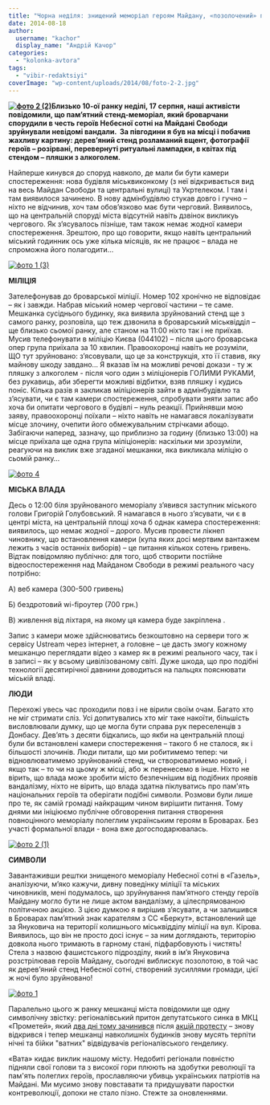 ```yaml
---
title: "Чорна неділя: знищений меморіал героям Майдану, «позолочений» пам’ятник «Беркуту» та відновлення мажорського притону"
date: 2014-08-18
author: 
  username: "kachor"
  display_name: "Андрій Качор"
categories: 
  - "kolonka-avtora"
tags: 
  - "vibir-redaktsiyi"
coverImage: "wp-content/uploads/2014/08/foto-2-2.jpg"
---
```


**[![фото 2 (2)](https://mpz.brovary.org/wp-content/uploads/2014/08/foto-2-2.jpg)](https://mpz.brovary.org/wp-content/uploads/2014/08/foto-2-2.jpg)Близько 10-ої ранку неділі, 17 серпня, наші активісти повідомили, що пам’ятний стенд-меморіал, який броварчани спорудили в честь героїв Небесної сотні на Майдані Свободи зруйнували невідомі вандали.  За півгодини я був на місці і побачив жахливу картину: дерев’яний стенд розламаний вщент, фотографії героїв – розірвані, перевернуті ритуальні лампадки, в квітах під стендом – пляшки з алкоголем.**

Найперше кинувся до споруд навколо, де мали би бути камери спостереження: нова будівля міськвиконкому (з неї відкривається вид на весь Майдан Свободи та центральні вулиці) та Укртелеком. І там і там виявилося зачинено. В нову адмінбудівлю стукав довго і гучно – ніхто не відчинив, хоч там обов’язково має бути черговий. Виявилось, що на центральній споруді міста відсутній навіть дзвінок викликуь чергового. Як з’ясувалось пізніше, там також немає жодної камери спостереження. Зрештою, про що говорити, якщо навіть центральний міський годинник ось уже кілька місяців, як не працює – влада не спроможна його полагодити…

[![фото 1 (3)](https://mpz.brovary.org/wp-content/uploads/2014/08/foto-1-3.jpg)](https://mpz.brovary.org/wp-content/uploads/2014/08/foto-1-3.jpg)

**МІЛІЦІЯ**

Зателефонував до броварської міліції. Номер 102 хронічно не відповідає – як і завжди. Набрав міський номер чергової частини – те саме. Мешканка сусіднього будинку, яка виявила зруйнований стенд ще з самого ранку, розповіла, що теж дзвонила в броварський міськвідділ – ще близько сьомої ранку, але станом на 11:00 ніхто так і не приїхав. Мусив телефонувати в міліцію Києва (044102) – після цього броварська опер група приїхала за 10 хвилин. Правоохоронці навіть не розуміли, ЩО тут зруйновано: з’ясовували, що це за конструкція, хто її ставив, яку майнову шкоду завдано… Я вказав їм на можливі речові докази - ту ж пляшку з алкоголем - після чого один з міліціонерів ГОЛИМИ РУКАМИ, без рукавиць, аби зберегти можливі відбитки, взяв пляшку і кудись поніс. Кілька разів я закликав міліціонерів зайти в адмінбудівлю та з’ясувати, чи є там камери спостереження, спробувати зняти запис або хоча би опитати чергового в будівлі – нуль реакції. Прийнявши мою заяву, правоохоронці поїхали – ніхто навіть не намагався локалізувати місце злочину, очепити його обмежувальним стрічками абощо. Забігаючи наперед, зазначу, що приблизно за годину (близько 13:00) на місце приїхала ще одна група міліціонерів: наскільки ми зрозуміли, реагуючи на виклик вже згаданої мешканки, яка викликала міліцію о сьомій ранку…

[![фото 4](https://mpz.brovary.org/wp-content/uploads/2014/08/foto-4.jpg)](https://mpz.brovary.org/wp-content/uploads/2014/08/foto-4.jpg)

**МІСЬКА ВЛАДА**

Десь о 12:00 біля зруйнованого меморіалу з’явився заступник міського голови Григорій Голубовський. Я намагався в нього з’ясувати, чи є в центрі міста, на центральній площі хоча б однак камера спостереження: виявилось, що немає жодної – дорого. Мусив провести лікнеп чиновнику, що встановлення камери (купа яких досі мертвим вантажем лежить з часів останніх виборів) – це питання кількох сотень гривень. Відтак повідомляю публічно: для того, щоб створити постійне відеоспостереження над Майданом Свободи в режимі реального часу потрібно:

А) веб камера (300-500 гривень)

Б) бездротовий wi-fiроутер (700 грн.)

В) живлення від ліхтаря, на якому ця камера буде закріплена .

Запис з камери може здійснюватись безкоштовно на сервери того ж сервісу Ustream через інтернет, а головне – це дасть змогу кожному мешканцю переглядати відео з камер як в режимі реального часу, так і в записі – як у всьому цивілізованому світі. Дуже шкода, що про подібні технології десятирічної давнини доводиться на пальцях пояснювати міській владі.

**ЛЮДИ**

Перехожі увесь час проходили повз і не вірили своїм очам. Багато хто не міг стримати сліз. Усі допитувались хто міг таке накоїти, більшість висловлювали думку, що це могла бути справа рук переселенців з Донбасу. Дев’ять з десяти бідкались, що якби на центральній площі були би встановлені камери спостереження – такого б не сталося, як і більшості злочинів. Люди питали, що ми робитимемо тепер: чи відновлюватимемо зруйнований стенд, чи створюватимемо новий, і якщо так – то чи на цьому ж місці, або ж перенесемо в інше. Ніхто не вірить, що влада може зробити місто безпечнішим від подібних проявів вандалізму, ніхто не вірить, що влада здатна піклуватись про пам'ять національних героїв та оберігати подібні символи. Розмови були лише про те, як самій громаді найкращим чином вирішити питання. Тому днями ми ініціюємо публічне обговорення питання створення повноцінного меморіалу полеглим українським героям в Броварах. Без участі формальної влади - вона вже догосподарювалась.

[![фото 2 (1)](https://mpz.brovary.org/wp-content/uploads/2014/08/foto-2-1.jpg)](https://mpz.brovary.org/wp-content/uploads/2014/08/foto-2-1.jpg)

**СИМВОЛИ**

Завантаживши рештки знищеного меморіалу Небесної сотні в «Газель», аналізуючи, м’яко кажучи, дивну поведінку міліції та міських чиновників, мені подумалось, що зруйнування пам’ятного стенду героїв Майдану могло бути не лише актом вандалізму, а цілеспрямованою політичною акцією. З цією думкою я вирішив з’ясувати, а чи залишився в Броварах пам’ятний знак карателям з СС «Беркут», встановлений ще за Януковича на території колишнього міськвідділу міліції на вул. Кірова. Виявилось, що він не просто досі існує – за ним доглядають, територію довкола нього тримають в гарному стані, підфарбовують і чистять! Стела з назвою фашистського підрозділу, який в ім’я Януковича розстрілював героїв Майдану, сьогодні виблискує позолотою, в той час як дерев’яний стенд Небесної сотні, створений зусиллями громади, цієї ж ночі було зруйновано!

[![фото 1](https://mpz.brovary.org/wp-content/uploads/2014/08/foto-1.jpg)](https://mpz.brovary.org/wp-content/uploads/2014/08/foto-1.jpg)

Паралельно цього ж ранку мешканці міста повідомили ще одну символічну звістку: регіоналівський притон депутатського синка в МКЦ «Прометей», який [два дні тому зачинився](https://mpz.brovary.org/rozkish-spokiynogo-snu-na-bulvari-nezalezhnosti-abo-gudbay-bagmut/) після [акцій протесту](https://mpz.brovary.org/brovarchani-dali-vladi-10-dniv-na-viselennya-kafe-bagmutiv-z-prometeyu/) – знову відкрився і тепер мешканці навколишніх будинків знову мусять терпіти нічні та бійки "ватних" відвідувачів регіоналівського генделику.

«Вата» кидає виклик нашому місту. Недобиті регіонали повністю підняли свої голови та з високої гори плюють на здобутки революції та пам'ять полеглих героїв, прославляючи убивць українських патріотів на Майдані. Ми мусимо знову повставати та придушувати паростки контреволюції, допоки не стало пізно. Стежте за оновленнями.

